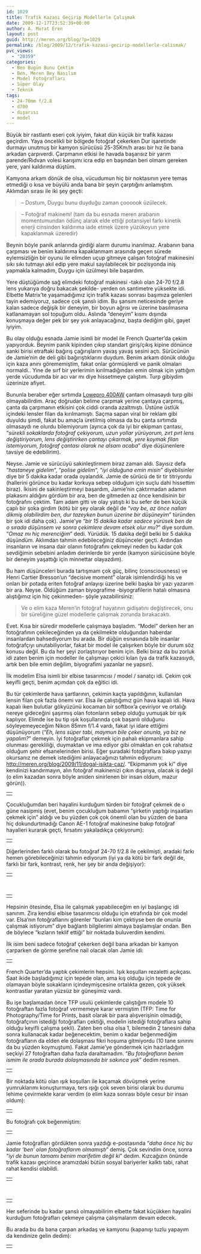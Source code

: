 ```yaml
---
id: 1029
title: Trafik Kazası Geçirip Modellerle Çalışmak
date: 2009-12-17T23:52:39+00:00
author: A. Murat Eren
layout: post
guid: http://meren.org/blog/?p=1029
permalink: /blog/2009/12/trafik-kazasi-gecirip-modellerle-calismak/
pvc_views:
  - "20359"
categories:
  - Ben Bugün Bunu Çektim
  - Ben, Meren Bey Nasılım
  - Model Fotoğrafları
  - Süper Olay
  - Teknik
tags:
  - 24-70mm f/2.8
  - d700
  - dışarısı
  - model
---
```

Büyük bir rastlantı eseri çok iyiyim, fakat dün küçük bir trafik kazası geçirdim. Yaya öncelikli bir bölgede fotoğraf çekerken Dur işaretinde durmayı unutmuş bir kamyon sürücüsü 25-35Km/h arası bir hız ile bana arkadan çarpıverdi. Çarpmanın etkisi ile havada başarısız bir yarım parende/Rıdvan volesi karışımı icra edip en başından beri olmam gereken yere, yani kaldırıma düştüm.

Kamyona arkam dönük de olsa, vücudumun hiç bir noktasının yere temas etmediği o kısa ve büyülü anda bana bir şeyin çarptığını anlamıştım. Aklımdan sırası ile iki şey geçti:

> &#8211; Dostum, Duygu bunu duyduğu zaman çoooook üzülecek.
  
> &#8211; Fotoğraf makinem! (tam da bu esnada meren arabanın momentumundan ödünç alarak elde ettiği potansiyel farkı kinetik enerji cinsinden kaldırıma iade etmek üzere yüzükoyun yere kapaklanmak üzeredir)

Beynin böyle panik anlarında girdiği alarm durumu inanılmaz. Arabanın bana çarpması ve benim kaldırıma kapaklanmam arasında geçen sürede eylemsizliğin bir oyunu ile elimden uçup gitmeye çalışan fotoğraf makinesini sıkı sıkı tutmayı akıl edip yere makul sayılabilecek bir pozisyonda iniş yapmakla kalmadım, Duygu için üzülmeyi bile başardım.

Yere düştüğümde sağ elimdeki fotoğraf makinesi -takılı olan 24-70 f/2.8 lens yukarıya doğru bakacak şekilde- yerden on santimetre yüksekte idi. Elbette Matrix&#8217;te yaşamadığımız için trafik kazası sonrası başımıza gelenleri tayin edemiyoruz, sadece çok şanslı idim. Bu şansım neticesinde geriye kalan sadece değişik bir deneyim, bir boyun ağrısı ve üzerine basılmasına katlanamayan sol topuğum oldu. Aslında &#8220;deneyim&#8221; kısmı dışında konuşmaya değer pek bir şey yok anlayacağınız, başta dediğim gibi, gayet iyiyim.

Bu olay olduğu esnada Jamie isimli bir model ile French Quarter&#8217;da çekim yapıyorduk. Beynim panik kipinden çıkıp standart giriş/çıkış kipine dönünce sanki birisi etraftaki bağırış çağırışların yavaş yavaş sesini açtı. Sürücünün de Jamie&#8217;nin de deli gibi bağırıştıklarını duydum. Benim arkam dönük olduğu için kaza anını görememiştim, fakat onlar görmüşlerdi ve panik olmaları normaldi.. Yine de sırf bir yerlerimin kırılmadığından emin olmak için yattığım yerde vücudumda bir acı var mı diye hissetmeye çalıştım. Turp gibiydim üzerinize afiyet.

Bununla beraber eğer sırtımda [Lowepro 400AW](http://www.amazon.com/Lowepro-Flipside-400-Pine-Green/dp/B001APFB5S/) çantam olmasaydı turp gibi olmayabilirdim. Araç doğrudan belime çarpmak yerine çantaya çarpmış, çanta da çarpmanın etkisini çok ciddi oranda azaltmıştı. Üstüne üstlük içindeki lensler filan da kırılmamıştı. Saçma sapan viral bir reklam gibi duyuldu şimdi, fakat bu amaçla üretilmiş olmasa da bu çanta sırtımda olmasaydı ne olurdu bilemiyorum (ayrıca çok da iyi bir ekipman çantası, &#8220;_sürekli sokaklarda fotoğraf çekiyorum, uzun yollar yürüyorum, zırt pırt lens değiştiriyorum, lens değiştirirken çantayı çıkarmak, yere koymak filan istemiyorum, fotoğraf çantası olarak ne alsam acaba_&#8221; diye düşünenlere tavsiye de edebilirim).

Neyse. Jamie ve sürücüyü sakinleştirmem biraz zaman aldı. Sayısız defa &#8220;_hastaneye gidelim_&#8220;, &#8220;_polise gidelim_&#8220;, &#8220;_iyi olduğuna emin misin_&#8221; diyebilsinler diye bir 5 dakika kadar orada oyalandık. Jamie de sürücü de tir tir titriyordu (hallerini görünce bu kadar korkuya sebep olduğum için suçlu dahi hissettim biraz). İkisini de sakinleştirmeyi başardım, Jamie&#8217;nin çaktırmadan adamın plakasını aldığını gördüm bir ara, ben de gitmeden az önce kendisinin bir fotoğrafını çektim. Tam adam gitti ve olay yatıştı ki bu sefer de ben küçük çaplı bir şoka girdim (kötü bir şey olarak değil de &#8220;_vay be, az önce nalları dikmiş olabilirdim ben, dur tazeyken bunun üzerine bir düşüneyim_&#8221; türünden bir şok idi daha çok). Jamie&#8217;ye &#8220;_bir 15 dakika kadar sadece yürüsek ben de o sırada düşünsem ve sonra çekimlere devam etsek olur mu?_&#8221; diye sordum. &#8220;_Omaz mı hiç merenciğim_&#8221; dedi. Yürüdük. 15 dakika değil belki bir 5 dakika düşündüm. Aklımdan tahmin edebileceğiniz düşünceler geçti. Ardından insanların ve insana dair olanın fotoğrafını çekmeyi neden bu kadar çok sevdiğimin sebebini anladım derinlerde bir yerde (kamyon sürücüsüne böyle bir deneyim yaşattığı için minnettar olayazdım).

Bu ham düşünceleri burada tartışmam çok güç, bilinç (consciousness) ve Henri Cartier Bresson&#8217;un &#8220;decisive moment&#8221; olarak isimlendirdiği his ve onları bir potada eriten fotoğraf anlayışı üzerine belki başka bir yazı yazarım bir ara. Neyse. Öldüğüm zaman biyografime -biyografilerin hatalı olmasına alıştığımız için hiç çekinmeden- şöyle yazabilirsiniz:

> Ve o elim kaza Meren&#8217;in fotoğraf hayatının gidişatını değiştirecek, onu bir süreliğine güzel modellerle çalışmak zorunda bırakacaktı.

Evet. Kısa bir süredir modellerle çalışmaya başladım. &#8220;Model&#8221; derken her an fotoğrafının çekileceğinden ya da çekilmekte olduğundan haberdar insanlardan bahsediyorum bu arada. Bir düğün esnasında bile insanlar fotoğrafçıyı unutabiliyorlar, fakat bir model ile çalışırken böyle bir durum söz konusu değil. Bu da her şeyi zorlaştırıyor benim için. Belki biraz da bu zorluk idi zaten benim için modeller ile çalışmayı çekici kılan (ya da trafik kazasıydı, artık ben bile emin değilim, biyografimi yazanlar ne yapsın).

İlk modelim Elsa isimli bir elbise tasarımcısı / model / sanatçı idi. Çekim çok keyifli geçti, benim açımdan çok da eğitici idi.

Bu tür çekimlerde hava şartlarının, çekimin kaçta yapıldığının, kullanılan lensin filan çok fazla önemi var. Elsa ile çalıştığımız gün hava kapalı idi. Hava kapalı iken bulutlar gökyüzünü kocaman bir softbox&#8217;a çeviriyor ve ortalığı nereye gideceğini şaşırmış olan fotonların sebep olduğu yumuşak bir ışık kaplıyor. Elimde ise bu tip ışık koşullarında çok başarılı olduğunu söyleyemeyeceğim Nikon 85mm f/1.4 vardı, fakat iyi idare ettiğimi düşünüyorum (&#8220;_Eh, lens süper tabi, maymun bile çeker onunla, ya biz ne yapalım?_&#8221; demeyin. İyi fotoğraflar çekmek için pahalı ekipmanlara sahip olunması gerekliliği, duymaktan ve ima ediyor gibi olmaktan en çok rahatsız olduğum şehir efsanelerinden birisi. Eğer şuradaki fotoğraflara bakıp yazıyı okursanız ne demek istediğimi anlayacağınızı tahmin ediyorum: <http://meren.org/blog/2009/11/dogal-isikta-caz/>. &#8220;Ekipmanım yok ki&#8221; diye kendinizi kandırmayın, alın fotoğraf makinenizi çıkın dışarıya, olacak iş değil (o elim kazadan sonra böyle aniden sinirlenen bir insan oldum, mazur görün)).

<table border="0" width="100%">
  <tr>
    <td align="center">
      <img src="{{ site.baseurl }}/images/trafik-kazasi-gecirip-modellerle-calismak-elsa-07.jpg" alt="" />
    </td>
  </tr>
</table>

Çocukluğumdan beri hayalini kurduğum türden bir fotoğraf çekmek de o güne nasipmiş (evet, benim çocukluğum babamın &#8220;şirketin yaptığı inşaatları çekmek için&#8221; aldığı ve bu yüzden çok çok önemli olan bu yüzden de bana hiç dokundurtmadığı Canon AE-1 fotoğraf makinesine bakıp fotoğraf hayalleri kurarak geçti, fırsatını yakaladıkça çekiyorum):

<table border="0" width="100%">
  <tr>
    <td align="center">
      <img src="{{ site.baseurl }}/images/trafik-kazasi-gecirip-modellerle-calismak-elsa-04.jpg" alt="" />
    </td>
  </tr>
</table>

Diğerlerinden farklı olarak bu fotoğraf 24-70 f/2.8 ile çekilmişti, aradaki farkı hemen görebileceğinizi tahmin ediyorum (iyi ya da kötü bir fark değil de, farklı bir fark, kontrast, renk, her şey bir anda değişiyor):

<table border="0" width="100%">
  <tr>
    <td align="center">
      <img src="{{ site.baseurl }}/images/trafik-kazasi-gecirip-modellerle-calismak-elsa-08.jpg" alt="" />
    </td>
  </tr>
</table>

<br class="blank" />

<table border="0" width="100%">
  <tr>
    <td align="center">
      <img src="{{ site.baseurl }}/images/trafik-kazasi-gecirip-modellerle-calismak-elsa-01.jpg" alt="" />
    </td>
  </tr>
</table>

Hepsinin ötesinde, Elsa ile çalışmak yapabileceğim en iyi başlangıç idi sanırım. Zira kendisi elbise tasarımcısı olduğu için etrafında bir çok model var. Elsa&#8217;nın fotoğraflarını görenler &#8220;bunları kim çektiyse ben de onunla çalışmak istiyorum&#8221; diye bağlantı bilgilerimi almaya başlamışlar ondan. Ben de böylece &#8220;kızların teklif ettiği&#8221; bir noktada buluverdim kendimi.

İlk isim beni sadece fotoğraf çekerken değil bana arkadan bir kamyon çarparken de görme şerefine nail olacak olan Jamie idi:

<table border="0" width="100%">
  <tr>
    <td align="center">
      <img src="{{ site.baseurl }}/images/trafik-kazasi-gecirip-modellerle-calismak-Jamie-1.jpg" alt="" />
    </td>
  </tr>
</table>

French Quarter&#8217;da yaptık çekimlerin hepsini. Işık koşulları rezaletti açıkçası. Saat ikide başladığımız için tepede olan, ama kış olduğu için tepede de olamayan böyle sokakların içindeymişcesine ortalıkta gezen, çok yüksek kontrastlar yaratan yüzsüz bir güneşimiz vardı.

Bu işe başlamadan önce TFP usulü çekimlerde çalıştığım modele 10 fotoğraftan fazla fotoğraf vermemeye karar vermiştim (TFP: Time for Photography/Time for Prints, basit olarak bir para alışverişinin olmadığı, fotoğrafçının istediği fotoğrafları çektiği, modelin istediği fotoğraflara sahip olduğu keyifli çalışma şekli). Zaten ben olsa olsa 1, bilemedin 2 tanesini daha sonra kullanacak kadar beğenecektim, benim o kadar beğenmediğim fotoğrafların da elden ele dolaşması fikri hoşuma gitmiyordu (10 tane sınırını da bu yüzden koymuştum). Fakat Jamie&#8217;ye göndermek için hazırladığım seçkiyi 27 fotoğraftan daha fazla daraltamadım. &#8220;_Bu fotoğrafların benim ismim ile orada burada dolaşmasında bir sakınca yok_&#8221; dedim resmen.

<table border="0" width="100%">
  <tr>
    <td align="center">
      <img src="{{ site.baseurl }}/images/trafik-kazasi-gecirip-modellerle-calismak-Jamie-9.jpg" alt="" />
    </td>
  </tr>
</table>

Bir noktada kötü olan ışık koşulları ile kaçamak dövüşmek yerine yumruklarımı konuşturmaya, ters ışığı çok seven birisi olarak bu durumu lehime çevirmekte karar verdim (o elim kaza sonrası böyle cesur bir insan oldum):

<table border="0" width="100%">
  <tr>
    <td align="center">
      <img src="{{ site.baseurl }}/images/trafik-kazasi-gecirip-modellerle-calismak-Jamie-14.jpg" alt="" />
    </td>
  </tr>
</table>

Bu fotoğrafı çok beğenmiştim:<br class="blank" />

<table border="0" width="100%">
  <tr>
    <td align="center">
      <img src="{{ site.baseurl }}/images/trafik-kazasi-gecirip-modellerle-calismak-Jamie-20.jpg" alt="" />
    </td>
  </tr>
</table>

Jamie fotoğrafları gördükten sonra yazdığı e-postasında &#8220;_daha önce hiç bu kadar &#8216;ben&#8217; olan fotoğraflarım olmamıştı_&#8221; demiş. Çok sevindim önce, sonra &#8220;_iyi de bunun tamamı benim marifetim değil ki_&#8221; dedim. Kızcağızın önünde trafik kazası geçirince aramızdaki bütün sosyal bariyerler kalktı tabi, rahat rahat kendisi olabildi.<br class="blank" />

<table border="0" width="100%">
  <tr>
    <td align="center">
      <img src="{{ site.baseurl }}/images/trafik-kazasi-gecirip-modellerle-calismak-Jamie-21.jpg" alt="" />
    </td>
  </tr>
</table>

<br class="blank" />

<table border="0" width="100%">
  <tr>
    <td align="center">
      <img src="{{ site.baseurl }}/images/trafik-kazasi-gecirip-modellerle-calismak-Jamie-18.jpg" alt="" />
    </td>
  </tr>
</table>

Her seferinde bu kadar şanslı olmayabilirim elbette fakat küçükken hayalini kurduğum fotoğrafları çekmeye çalışma çalışmalarım devam edecek.

Bu arada bu da bana çarpan arkadaş ve kamyonu (kapanışı tuzlu yapayım da kendinize gelin dedim):

<table border="0" width="100%">
  <tr>
    <td align="center">
      <img src="{{ site.baseurl }}/images/trafik-kazasi-gecirip-modellerle-calismak-amca.jpg" alt="" />
    </td>
  </tr>
</table>
